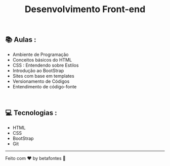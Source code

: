 <h1 align="center">Desenvolvimento Front-end</h1>


<p align="center"></p>

<br>

## 📚 Aulas :

- Ambiente de Programação
- Conceitos básicos do HTML
- CSS : Entendendo sobre Estilos
- Introdução ao BootStrap
- Sites com base em templates
- Versionamento de Códigos
- Entendimento de código-fonte

<br>

## 💻 Tecnologias :

- HTML
- CSS
- BootStrap
- Git

<hr>

Feito com ♥ by betafontes :wave: 

